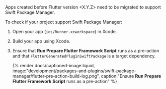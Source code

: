<!-- TODO -->
Apps created before Flutter version <X.Y.Z> need to be migrated to support
Swift Package Manager.

To check if your project support Swift Package Manager:

1. Open your app (`ios/Runner.xcworkspace`) in Xcode.
1. Build your app using Xcode.
1. Ensure that **Run Prepare Flutter Framework Script** runs as a pre-action
   and that `FlutterGeneratedPluginSwiftPackage` is a target dependency.

   {% render docs/captioned-image.liquid,
   image:"development/packages-and-plugins/swift-package-manager/flutter-pre-action-build-log.png",
   caption:"Ensure **Run Prepare Flutter Framework Script** runs as a pre-action" %}

